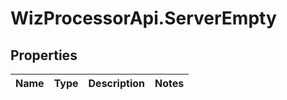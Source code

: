 # WizProcessorApi.ServerEmpty

## Properties
Name | Type | Description | Notes
------------ | ------------- | ------------- | -------------


